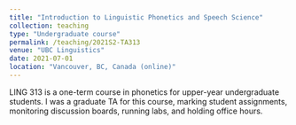 ```yaml
---
title: "Introduction to Linguistic Phonetics and Speech Science"
collection: teaching
type: "Undergraduate course"
permalink: /teaching/2021S2-TA313
venue: "UBC Linguistics"
date: 2021-07-01
location: "Vancouver, BC, Canada (online)"
---
```


LING 313 is a one-term course in phonetics for upper-year undergraduate students. I was a graduate TA for this course, marking student assignments, monitoring discussion boards, running labs, and holding office hours.
